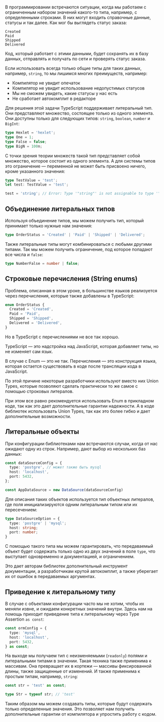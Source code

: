 
В программировании встречаются ситуации, когда мы работаем с ограниченным набором значений какого-то типа, например, с определенными строками. В них могут входить справочные данные, статусы и так далее. Как мог бы выглядеть статус заказа:

```
Created
Paid
Shipped
Delivered
```

Код, который работает с этими данными, будет сохранять их в базу данных, отправлять и получать по сети и проверять статус заказа.

Если использовать всегда только общие типы для таких данных, например, `string`, то мы лишимся многих преимуществ, например:

* Компилятор не увидит опечаток
* Компилятор не увидит использование недопустимых статусов
* Мы не сможем увидеть, какие статусы у нас есть
* Не сработает автокомплит в редакторе

Для решения этой задачи TypeScript поддерживает литеральный тип. Они представляют множество, состоящее только из одного элемента. Они доступны только для следующих типов: `string`, `boolean`, `number` и `BigInt`:

```typescript
type Hexlet = 'hexlet';
type One = 1;
type False = false;
type BigN = 100n;
```

С точки зрения теории множеств такой тип представляет собой множество, которое состоит из одного элемента. А для системы типов это ограничение — переменной не может быть присвоено ничего, кроме указанного значения:

```typescript
type TestValue = 'test';
let test: TestValue = 'test';

test = 'string'; // Error: Type '"string"' is not assignable to type '"test"'.
```

## Объединение литеральных типов

Используя объединение типов, мы можем получить тип, который принимает только нужные нам значения:

```typescript
type OrderStatus = 'Created' | 'Paid' | 'Shipped' | 'Delivered';
```

Также литеральные типы могут комбинироваться с любыми другими типами. Так мы можем получить ограничение, под которое попадают все числа и `false`:

```typescript
type NumberFalse = number | false;
```

## Строковые перечисления (String enums)

Проблема, описанная в этом уроке, в большинстве языков реализуется через перечисления, которые также добавлены в TypeScript:

```typescript
enum OrderStatus {
  Created = 'Created',
  Paid = 'Paid',
  Shipped = 'Shipped',
  Delivered = 'Delivered',
}
```

Но в TypeScript с перечислениями не все так хорошо.

TypeScript — это надстройка над JavaScript, которая добавляет типы, но не изменяет сам язык.

В случае с Enum — это не так. Перечисления — это конструкция языка, которая остается существовать в коде после трансляции кода в JavaScript.

По этой причине некоторые разработчики используют вместо них Union Types, которые позволяют сделать практически то же самое с помощью строковых литералов.

При этом все равно рекомендуется использовать Enum в прикладном коде, так как это дает дополнительные гарантии надежности. А в коде библиотек использовать Union Types, так как это более гибко и дает дополнительные возможности.

## Литеральные объекты

При конфигурации библиотеками нам встречаются случаи, когда от нас ожидают одну из строк. Например, дают выбор из нескольких баз данных:

```typescript
const dataSourceConfig = {
  type: 'postgre', // может также быть mysql
  host: 'localhost',
  port: 5432,
};

const AppDataSource = new DataSource(dataSourceConfig)
```

Для описания таких объектов используется тип объектных литералов, где поля инициализируются одним литеральным типом или их пересечением:

```typescript
type DataSourceOption = {
  type: 'postgre' | 'mysql';
  host: string;
  port: number;
}
```

С помощью такого типа мы можем гарантировать, что передаваемый объект будет содержать только одно из двух значений в поле `type`, что выступает одновременно и документацией, и ограничением.

Это дает авторам библиотек дополнительный инструмент документации, а разработчикам крутой автокомплит, а также уберегает их от ошибок в передаваемых аргументах.

## Приведение к литеральному типу

В случае с объектами конфигурации часто мы не хотим, чтобы их меняли извне, и ожидаем конкретных значений внутри. Здесь нам на помощь приходит приведение типа к литеральному через Type Assertion `as const`:

```typescript
const ormConfig = {
  type: 'mysql',
  host: 'localhost',
  port: 5432,
} as const;
```

На выходе мы получаем тип с неизменяемыми (`readonly`) полями и литеральными типами в значении. Такая техника также применима к массивам. Она превращает их в кортежи — массивы фиксированной длины, также защищенные от изменений. И также применима к простым типам, например, `string`:

```typescript
const str = 'test' as const;

type Str = typeof str; // 'test'
```

Таким образом мы можем создавать типы, которые будут содержать только определенные значения. Это позволяет нам получить дополнительные гарантии от компилятора и упростить работу с кодом.
